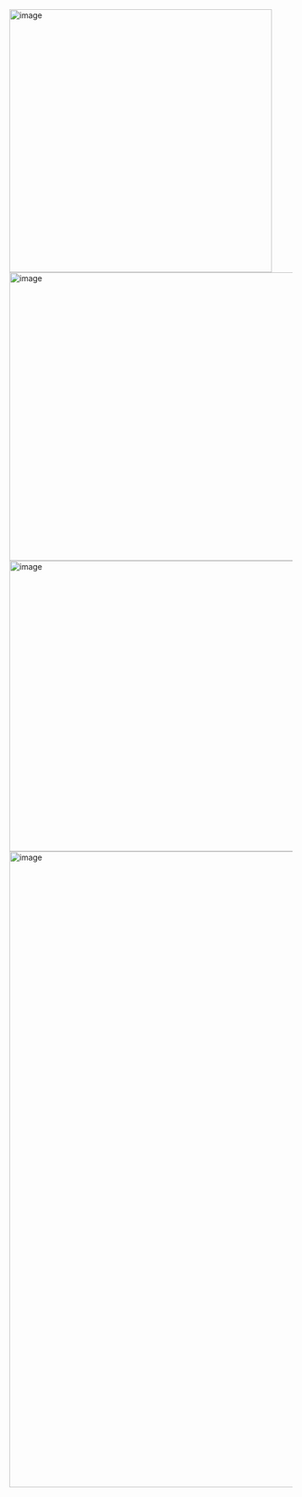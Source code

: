 <img width="467" alt="image" src="https://github.com/user-attachments/assets/ac714170-4cdd-4f4c-96fc-ea44e52b6e34">
<img width="512" alt="image" src="https://github.com/user-attachments/assets/718d8aef-612f-4828-bfb9-3281a3370cc7">
<img width="516" alt="image" src="https://github.com/user-attachments/assets/8124384c-811c-4517-a676-a18fbb524fe7">
<img width="1129" alt="image" src="https://github.com/user-attachments/assets/a99a0203-07c0-48e8-84f1-dabef24b0880">



